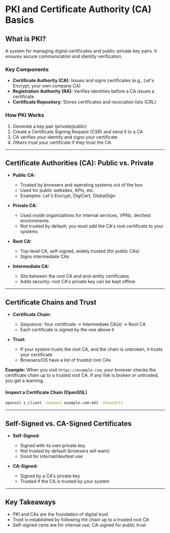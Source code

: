 # PKI and Certificate Authority (CA) Basics

## What is PKI?

A system for managing digital certificates and public-private key pairs. It ensures secure communication and identity verification.

### Key Components

- **Certificate Authority (CA):** Issues and signs certificates (e.g., Let's Encrypt, your own company CA)
- **Registration Authority (RA):** Verifies identities before a CA issues a certificate
- **Certificate Repository:** Stores certificates and revocation lists (CRL)

### How PKI Works

1. Generate a key pair (private/public)
2. Create a Certificate Signing Request (CSR) and send it to a CA
3. CA verifies your identity and signs your certificate
4. Others trust your certificate if they trust the CA

---

## Certificate Authorities (CA): Public vs. Private

- **Public CA:**

  - Trusted by browsers and operating systems out of the box
  - Used for public websites, APIs, etc.
  - Examples: Let's Encrypt, DigiCert, GlobalSign

- **Private CA:**

  - Used inside organizations for internal services, VPNs, dev/test environments
  - Not trusted by default; you must add the CA's root certificate to your systems

- **Root CA:**

  - Top-level CA, self-signed, widely trusted (for public CAs)
  - Signs intermediate CAs

- **Intermediate CA:**
  - Sits between the root CA and end-entity certificates
  - Adds security: root CA's private key can be kept offline

---

## Certificate Chains and Trust

- **Certificate Chain:**

  - Sequence: Your certificate → Intermediate CA(s) → Root CA
  - Each certificate is signed by the one above it

- **Trust:**
  - If your system trusts the root CA, and the chain is unbroken, it trusts your certificate
  - Browsers/OS have a list of trusted root CAs

**Example:**
When you visit `https://example.com`, your browser checks the certificate chain up to a trusted root CA. If any link is broken or untrusted, you get a warning.

#### Inspect a Certificate Chain (OpenSSL)

```sh
openssl s_client -connect example.com:443 -showcerts
```

---

## Self-Signed vs. CA-Signed Certificates

- **Self-Signed:**

  - Signed with its own private key
  - Not trusted by default (browsers will warn)
  - Good for internal/dev/test use

- **CA-Signed:**
  - Signed by a CA's private key
  - Trusted if the CA is trusted by your system

---

## Key Takeaways

- PKI and CAs are the foundation of digital trust
- Trust is established by following the chain up to a trusted root CA
- Self-signed certs are for internal use; CA-signed for public trust
